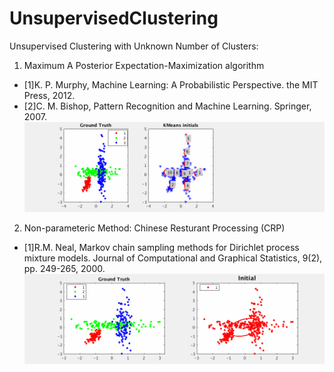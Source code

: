 # UnsupervisedClustering

Unsupervised Clustering with Unknown Number of Clusters:

1. Maximum A Posterior Expectation-Maximization algorithm
  * [1]K. P. Murphy, Machine Learning: A Probabilistic Perspective. the MIT Press, 2012.
  * [2]C. M. Bishop, Pattern Recognition and Machine Learning. Springer, 2007.
![MAPEM_Demo](./MAPEM_alg_demo.gif)

2. Non-parameteric Method: Chinese Resturant Processing (CRP)
  * [1]R.M. Neal, Markov chain sampling methods for Dirichlet process mixture models. Journal of Computational and Graphical Statistics, 9(2), pp. 249-265, 2000.
![CRP_Demo](./CRP_alg_demo.gif)
